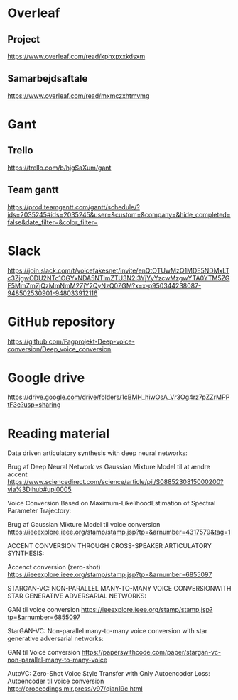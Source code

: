 # Overleaf
## Project
https://www.overleaf.com/read/kphxpxxkdsxm

## Samarbejdsaftale
https://www.overleaf.com/read/mxmczxhtmvmg

# Gant
## Trello
https://trello.com/b/hjgSaXum/gant 

## Team gantt
https://prod.teamgantt.com/gantt/schedule/?ids=2035245#ids=2035245&user=&custom=&company=&hide_completed=false&date_filter=&color_filter=

# Slack
https://join.slack.com/t/voicefakesnet/invite/enQtOTUwMzQ1MDE5NDMxLTc3ZjgwODU2NTc1OGYxNDA5NTlmZTU3N2I3YjYyYzcwMzgwYTA0YTM5ZGE5MmZmZjQzMmNmM2ZjY2QyNzQ0ZGM?x=x-p950344238087-948502530901-948033912116  

# GitHub repository
https://github.com/Fagprojekt-Deep-voice-conversion/Deep_voice_conversion

# Google drive
https://drive.google.com/drive/folders/1cBMH_hiwOsA_Vr3Og4rz7pZZrMPPtF3e?usp=sharing

# Reading material

Data driven articulatory synthesis with deep neural networks:

Brug af Deep Neural Network vs Gaussian Mixture Model til at ændre accent
https://www.sciencedirect.com/science/article/pii/S0885230815000200?via%3Dihub#upi0005

Voice Conversion Based on Maximum-LikelihoodEstimation of Spectral Parameter Trajectory:

Brug af Gaussian Mixture Model til voice conversion
https://ieeexplore.ieee.org/stamp/stamp.jsp?tp=&arnumber=4317579&tag=1

ACCENT CONVERSION THROUGH  CROSS-SPEAKER ARTICULATORY SYNTHESIS:

Accenct conversion (zero-shot)
https://ieeexplore.ieee.org/stamp/stamp.jsp?tp=&arnumber=6855097


STARGAN-VC: NON-PARALLEL MANY-TO-MANY VOICE CONVERSIONWITH STAR GENERATIVE ADVERSARIAL NETWORKS:

GAN til voice conversion
https://ieeexplore.ieee.org/stamp/stamp.jsp?tp=&arnumber=6855097


StarGAN-VC: Non-parallel many-to-many voice conversion with star generative adversarial networks:

GAN til Voice conversion
https://paperswithcode.com/paper/stargan-vc-non-parallel-many-to-many-voice

AutoVC: Zero-Shot Voice Style Transfer with Only Autoencoder Loss:
Autoencoder til voice conversion
http://proceedings.mlr.press/v97/qian19c.html
